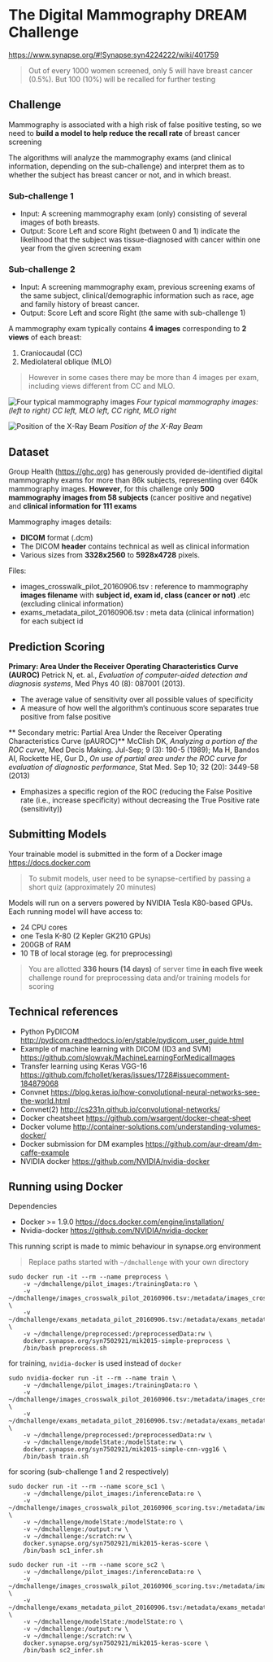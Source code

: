 # The Digital Mammography DREAM Challenge

https://www.synapse.org/#!Synapse:syn4224222/wiki/401759

> Out of every 1000 women screened, only 5 will have breast cancer (0.5%). But 100 (10%) will be recalled for further testing

## Challenge
Mammography is associated with a high risk of false positive testing, so we need to **build a model to help reduce the recall rate** of breast cancer screening

The algorithms will analyze the mammography exams (and clinical information, depending on the sub-challenge) and interpret them as to whether the subject has breast cancer or not, and in which breast.

### Sub-challenge 1
* Input: A screening mammography exam (only) consisting of several images of both breasts.
* Output: Score Left and score Right (between 0 and 1) indicate the likelihood that the subject was tissue-diagnosed with cancer within one year from the given screening exam

### Sub-challenge 2
* Input: A screening mammography exam, previous screening exams of the same subject, clinical/demographic information such as race, age and family history of breast cancer.
* Output: Score Left and score Right (the same with sub-challenge 1)

A mammography exam typically contains **4 images** corresponding to **2 views** of each breast:
1. Craniocaudal (CC)
2. Mediolateral oblique (MLO)

> However in some cases there may be more than 4 images per exam, including views different from CC and MLO.

![Four typical mammography images](CC_MLO_L_R.jpg)
*Four typical mammography images: (left to right) CC left, MLO left, CC right, MLO right*

![Position of the X-Ray Beam](image_view_orientation_400.png)
*Position of the X-Ray Beam*

## Dataset

Group Health (https://ghc.org) has generously provided de-identified digital mammography exams for more than 86k subjects, representing over 640k mammography images. **However**, for this challenge only **500 mammography images from 58 subjects** (cancer positive and negative) and **clinical information for 111 exams**

Mammography images details:
* **DICOM** format (.dcm)
* The DICOM **header** contains technical as well as clinical information
* Various sizes from **3328x2560** to **5928x4728** pixels.

Files:
* images_crosswalk_pilot_20160906.tsv : reference to mammography **images filename** with **subject id, exam id, class (cancer or not)** .etc (excluding clinical information)
* exams_metadata_pilot_20160906.tsv : meta data (clinical information) for each subject id

## Prediction Scoring

**Primary: Area Under the Receiver Operating Characteristics Curve (AUROC)**
Petrick N, et. al., *Evaluation of computer-aided detection and diagnosis systems*, Med Phys 40 (8): 087001 (2013).

* The average value of sensitivity over all possible values of specificity
* A measure of how well the algorithm’s continuous score separates true positive from false positive

** Secondary metric: Partial Area Under the Receiver Operating Characteristics Curve (pAUROC)**
McClish DK, *Analyzing a portion of the ROC curve*, Med Decis Making. Jul-Sep; 9 (3): 190-5 (1989);
Ma H, Bandos AI, Rockette HE, Gur D., *On use of partial area under the ROC curve for evaluation of diagnostic performance*, Stat Med. Sep 10; 32 (20): 3449-58 (2013)

* Emphasizes a specific region of the ROC (reducing the False Positive rate (i.e., increase specificity) without decreasing the True Positive rate (sensitivity))

## Submitting Models

Your trainable model is submitted in the form of a Docker image  https://docs.docker.com

> To submit models, user need to be synapse-certified by passing a short quiz (approximately 20 minutes)

 Models will run on a servers powered by NVIDIA Tesla K80-based GPUs. Each running model will have access to:
 * 24 CPU cores
 * one Tesla K-80 (2 Kepler GK210 GPUs)
 * 200GB of RAM
 * 10 TB of local storage (eg. for preprocessing)

> You are allotted **336 hours (14 days)** of server time **in each five week** challenge round for preprocessing data and/or training models for scoring

## Technical references
* Python PyDICOM http://pydicom.readthedocs.io/en/stable/pydicom_user_guide.html
* Example of machine learning with DICOM (ID3 and SVM) https://github.com/slowvak/MachineLearningForMedicalImages
* Transfer learning using Keras VGG-16 https://github.com/fchollet/keras/issues/1728#issuecomment-184879068
* Convnet https://blog.keras.io/how-convolutional-neural-networks-see-the-world.html
* Convnet(2) http://cs231n.github.io/convolutional-networks/
* Docker cheatsheet https://github.com/wsargent/docker-cheat-sheet
* Docker volume http://container-solutions.com/understanding-volumes-docker/
* Docker submission for DM examples https://github.com/aur-dream/dm-caffe-example
* NVIDIA docker https://github.com/NVIDIA/nvidia-docker


## Running using Docker

Dependencies

* Docker >= 1.9.0 https://docs.docker.com/engine/installation/
* Nvidia-docker https://github.com/NVIDIA/nvidia-docker

This running script is made to mimic behaviour in synapse.org environment

> Replace paths started with `~/dmchallenge` with your own directory

```
sudo docker run -it --rm --name preprocess \
    -v ~/dmchallenge/pilot_images:/trainingData:ro \
    -v ~/dmchallenge/images_crosswalk_pilot_20160906.tsv:/metadata/images_crosswalk.tsv:ro \
    -v ~/dmchallenge/exams_metadata_pilot_20160906.tsv:/metadata/exams_metadata.tsv:ro \
    -v ~/dmchallenge/preprocessed:/preprocessedData:rw \
    docker.synapse.org/syn7502921/mik2015-simple-preprocess \
    /bin/bash preprocess.sh
```

for training, `nvidia-docker` is used instead of `docker`

```
sudo nvidia-docker run -it --rm --name train \
    -v ~/dmchallenge/pilot_images:/trainingData:ro \
    -v ~/dmchallenge/images_crosswalk_pilot_20160906.tsv:/metadata/images_crosswalk.tsv:ro \
    -v ~/dmchallenge/exams_metadata_pilot_20160906.tsv:/metadata/exams_metadata.tsv:ro \
    -v ~/dmchallenge/preprocessed:/preprocessedData:rw \
    -v ~/dmchallenge/modelState:/modelState:rw \
    docker.synapse.org/syn7502921/mik2015-simple-cnn-vgg16 \
    /bin/bash train.sh
```

for scoring (sub-challenge 1 and 2 respectively)

```
sudo docker run -it --rm --name score_sc1 \
    -v ~/dmchallenge/pilot_images:/inferenceData:ro \
    -v ~/dmchallenge/images_crosswalk_pilot_20160906_scoring.tsv:/metadata/images_crosswalk.tsv:ro \
    -v ~/dmchallenge/modelState:/modelState:ro \
    -v ~/dmchallenge:/output:rw \
    -v ~/dmchallenge:/scratch:rw \
    docker.synapse.org/syn7502921/mik2015-keras-score \
    /bin/bash sc1_infer.sh
```

```
sudo docker run -it --rm --name score_sc2 \
    -v ~/dmchallenge/pilot_images:/inferenceData:ro \
    -v ~/dmchallenge/images_crosswalk_pilot_20160906_scoring.tsv:/metadata/images_crosswalk.tsv:ro \
    -v ~/dmchallenge/exams_metadata_pilot_20160906.tsv:/metadata/exams_metadata.tsv:ro \
    -v ~/dmchallenge/modelState:/modelState:ro \
    -v ~/dmchallenge:/output:rw \
    -v ~/dmchallenge:/scratch:rw \
    docker.synapse.org/syn7502921/mik2015-keras-score \
    /bin/bash sc2_infer.sh
```
